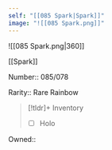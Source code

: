 ```yaml
---
self: "[[085 Spark|Spark]]"
image: "![[085 Spark.png]]"
---
```


![[085 Spark.png|360]]

[[Spark]]

Number:: 085/078

Rarity:: Rare Rainbow

> [!tldr]+ Inventory
> - [ ] Holo

Owned:: 

